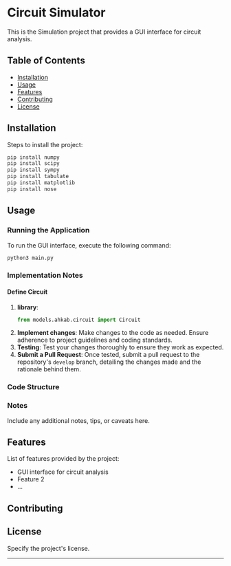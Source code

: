 # Circuit Simulator

This is the Simulation project that provides a GUI interface for circuit analysis.

## Table of Contents

- [Installation](#installation)
- [Usage](#usage)
- [Features](#features)
- [Contributing](#contributing)
- [License](#license)

## Installation

Steps to install the project:

```bash
pip install numpy
pip install scipy
pip install sympy
pip install tabulate
pip install matplotlib
pip install nose
```

## Usage

### Running the Application

To run the GUI interface, execute the following command:

```bash
python3 main.py
```

### Implementation Notes

#### Define Circuit


1. **library**:
    ```python
    from models.ahkab.circuit import Circuit
    ```
2. **Implement changes**: Make changes to the code as needed. Ensure adherence to project guidelines and coding standards.
3. **Testing**: Test your changes thoroughly to ensure they work as expected.
4. **Submit a Pull Request**: Once tested, submit a pull request to the repository's `develop` branch, detailing the changes made and the rationale behind them.

### Code Structure


### Notes

Include any additional notes, tips, or caveats here.

## Features

List of features provided by the project:

- GUI interface for circuit analysis
- Feature 2
- ...

## Contributing


## License

Specify the project's license.

---
